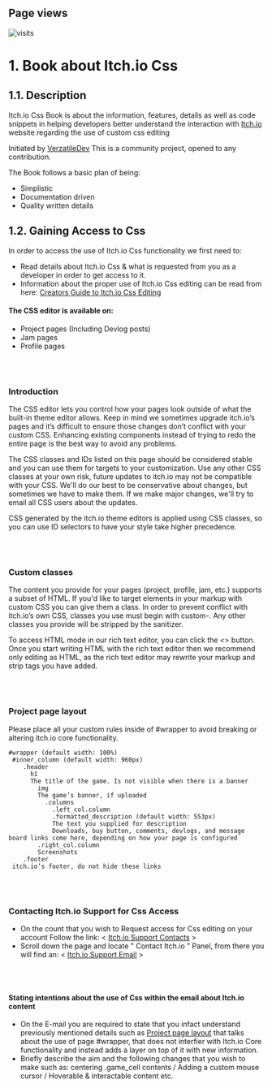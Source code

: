 <p align="left">
<!--- https://visit-counter.vercel.app/ temporary basic Page view -->
</p>

## Page views 

![visits](https://visit-counter.vercel.app/counter.png?page=https%3A%2F%2Fgithub.com%2FVerzatileDev%2FItchio_Css_Book&s=30&c=872489&bg=00000000&no=3&ff=digi)


# 1. Book about Itch.io Css
## 1.1. Description

Itch.io Css Book is about the information, features, details as well as code snippets in helping developers better understand the interaction with [Itch.io](https://itch.io/) website regarding the use of custom css editing

Initiated by [VerzatileDev](https://github.com/VerzatileDev) This is a community project, opened to any contribution.

The Book follows a basic plan of being:
- Simplistic
- Documentation driven
- Quality written details

## 1.2. Gaining Access to Css

In order to access the use of Itch.io Css functionality we first need to:
* Read details about Itch.io Css & what is requested from you as a developer in order to get access to it.
* Information about the proper use of Itch.io Css editing can be read from here: [Creators Guide to Itch.io Css Editing](https://itch.io/docs/creators/css-guide)

#### The CSS editor is available on:

* Project pages (Including Devlog posts)
* Jam pages
* Profile pages

<br>
</br>

### Introduction

The CSS editor lets you control how your pages look outside of what the built-in theme editor allows. Keep in mind we sometimes upgrade itch.io’s pages and it’s difficult to ensure those changes don’t conflict with your custom CSS. Enhancing existing components instead of trying to redo the entire page is the best way to avoid any problems.

The CSS classes and IDs listed on this page should be considered stable and you can use them for targets to your customization. Use any other CSS classes at your own risk, future updates to itch.io may not be compatible with your CSS. We'll do our best to be conservative about changes, but sometimes we have to make them. If we make major changes, we'll try to email all CSS users about the updates.

CSS generated by the itch.io theme editors is applied using CSS classes, so you can use ID selectors to have your style take higher precedence.

<br>
</br>

### Custom classes
The content you provide for your pages (project, profile, jam, etc.) supports a subset of HTML. If you'd like to target elements in your markup with custom CSS you can give them a class. In order to prevent conflict with itch.io’s own CSS, classes you use must begin with custom-. Any other classes you provide will be stripped by the sanitizer.

To access HTML mode in our rich text editor, you can click the <> button. Once you start writing HTML with the rich text editor then we recommend only editing as HTML, as the rich text editor may rewrite your markup and strip tags you have added.

<br>
</br>

### Project page layout
Please place all your custom rules inside of #wrapper to avoid breaking or altering itch.io core functionality.


    #wrapper (default width: 100%)
     #inner_column (default width: 960px)
        .header
          h1
          The title of the game. Is not visible when there is a banner
            img
            The game’s banner, if uploaded
              .columns
                .left_col.column
                .formatted_description (default width: 553px)
                The text you supplied for description
                Downloads, buy button, comments, devlogs, and message board links come here, depending on how your page is configured
            .right_col.column
            Screenshots
        .footer
     itch.io’s footer, do not hide these links
     
<br>
</br>

### Contacting Itch.io Support for Css Access

* On the count that you wish to Request access for Css editing on your account Follow the link: < [Itch.io Support Contacts](https://itch.io/support) >
* Scroll down the page and locate " Contact Itch.io " Panel, from there you will find an: < [Itch.io Support Email]( mailto:support@itch.io) >

<br>
</br>

#### Stating intentions about the use of Css within the email about Itch.io content 

* On the E-mail you are required to state that you infact understand previously mentioned details such as [Project page layout](#project-page-layout) that talks about the use of page #wrapper, that does not interfier with Itch.io Core functionality and instead adds a layer on top of it with new information.
* Briefly describe the aim and the following changes that you wish to make such as: centering .game_cell contents / Adding a custom mouse cursor / Hoverable & interactable content etc.




